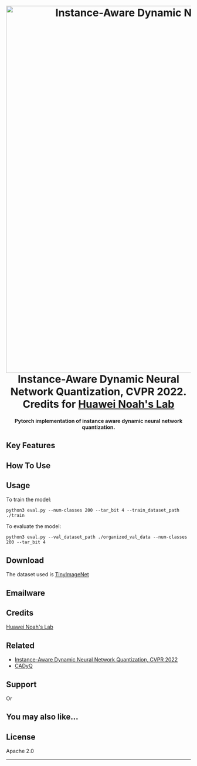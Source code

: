 
<h1 align="center">
  <br>
  <a href="https://github.com/huawei-noah/Efficient-Computing/tree/master/Quantization/DynamicQuant"><img src="https://user-images.githubusercontent.com/19202799/182549238-2cc1db63-e504-483f-8a2e-ff51d94974cb.png" alt="Instance-Aware Dynamic Neural Network Quantization" width="1000"></a>
  <br>
  Instance-Aware Dynamic Neural Network Quantization, CVPR 2022. Credits for <a href="https://github.com/huawei-noah">Huawei Noah's Lab</a>
  <br>
</h1>

<h4 align="center">Pytorch implementation of instance aware dynamic neural network quantization<a href="https://ieeexplore.ieee.org/document/9879856" target="_blank"></a>.</h4>
<!---
<p align="center">
  <a href="https://badge.fury.io/js/electron-markdownify">
    <img src="https://badge.fury.io/js/electron-markdownify.svg"
         alt="Gitter">
  </a>
  <a href="https://gitter.im/amitmerchant1990/electron-markdownify"><img src="https://badges.gitter.im/amitmerchant1990/electron-markdownify.svg"></a>
  <a href="https://saythanks.io/to/bullredeyes@gmail.com">
      <img src="https://img.shields.io/badge/SayThanks.io-%E2%98%BC-1EAEDB.svg">
  </a>
  <a href="https://www.paypal.me/AmitMerchant">
    <img src="https://img.shields.io/badge/$-donate-ff69b4.svg?maxAge=2592000&amp;style=flat">
  </a>
</p>

<p align="center">
  <a href="#key-features">Key Features</a> •
  <a href="#how-to-use">How To Use</a> •
  <a href="#download">Download</a> •
  <a href="#credits">Credits</a> •
  <a href="#related">Related</a> •
  <a href="#license">License</a>
</p> --->

<!--- ![screenshot](https://raw.githubusercontent.com/amitmerchant1990/electron-markdownify/master/app/img/markdownify.gif) --->

## Key Features



## How To Use
## Usage

To train the model:
```
python3 eval.py --num-classes 200 --tar_bit 4 --train_dataset_path ./train
```

To evaluate the model:
```
python3 eval.py --val_dataset_path ./organized_val_data --num-classes 200 --tar_bit 4
```

## Download

The dataset used is [TinyImageNet](https://image-net.org/download-images.php) 


## Emailware



## Credits

[Huawei Noah's Lab](https://github.com/huawei-noah)

## Related
* [Instance-Aware Dynamic Neural Network Quantization, CVPR 2022](https://ieeexplore.ieee.org/document/9879856)
* [CADyQ](https://arxiv.org/pdf/2207.10345)

## Support



<p>Or</p>



## You may also like...



## License

Apache 2.0

---

<!--- > [amitmerchant.com](https://www.amitmerchant.com) &nbsp;&middot;&nbsp;
> GitHub [@amitmerchant1990](https://github.com/amitmerchant1990) &nbsp;&middot;&nbsp;
> Twitter [@amit_merchant](https://twitter.com/amit_merchant)
 --->
